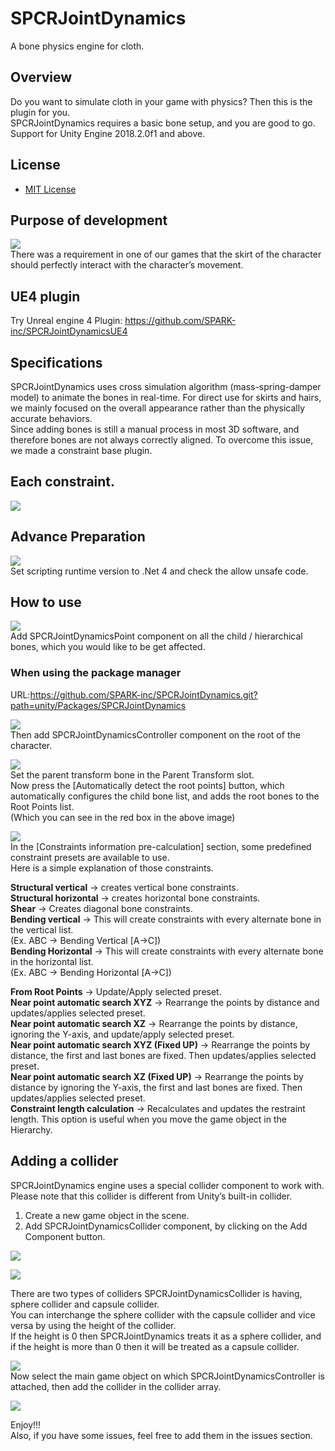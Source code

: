 # SPCRJointDynamics  
  
A bone physics engine for cloth.  
  
## Overview  
Do you want to simulate cloth in your game with physics? Then this is the plugin for you.  
SPCRJointDynamics requires a basic bone setup, and you are good to go.  
Support for Unity Engine 2018.2.0f1 and above.  
  
## License  
* [MIT License](./LICENSE)  
  
## Purpose of development  
![](./image/physics.gif)  
There was a requirement in one of our games that the skirt of the character should perfectly interact with the character’s movement.  
  
## UE4 plugin  
Try Unreal engine 4 Plugin: https://github.com/SPARK-inc/SPCRJointDynamicsUE4  
  
## Specifications  
SPCRJointDynamics uses cross simulation algorithm (mass-spring-damper model) to animate the bones in real-time. For direct use for skirts and hairs, we mainly focused on the overall appearance rather than the physically accurate behaviors.  
Since adding bones is still a manual process in most 3D software, and therefore bones are not always correctly aligned. To overcome this issue, we made a constraint base plugin.  
  
## Each constraint.  
![](./image/SpcrJointDynamcis.png)  
  
## Advance Preparation  
![](./image/BuildSetting.png)  
Set scripting runtime version to .Net 4 and check the allow unsafe code.  
  
## How to use  
![](./image/SpcrJointDynamcis_1.png)  
Add SPCRJointDynamicsPoint component on all the child / hierarchical bones, which you would like to be get affected.  

### When using the package manager  
URL:https://github.com/SPARK-inc/SPCRJointDynamics.git?path=unity/Packages/SPCRJointDynamics  
  
![](./image/SpcrJointDynamcis_2.png)  
Then add SPCRJointDynamicsController component on the root of the character.  
  
![](./image/SpcrJointDynamcis_3.png)  
Set the parent transform bone in the Parent Transform slot.  
Now press the [Automatically detect the root points] button, which automatically configures the child bone list, and adds the root bones to the Root Points list.   
(Which you can see in the red box in the above image)  

![](./image/SpcrJointDynamcis_4.png)  
In the [Constraints information pre-calculation] section, some predefined constraint presets are available to use.  
Here is a simple explanation of those constraints.  
  
**Structural vertical** → creates vertical bone constraints.  
**Structural horizontal** → creates horizontal bone constraints.  
**Shear** → Creates diagonal bone constraints.  
**Bending vertical** → This will create constraints with every alternate bone in the vertical list.  
 (Ex. ABC → Bending Vertical [A→C])  
**Bending Horizontal** → This will create constraints with every alternate bone in the horizontal list.  
(Ex. ABC → Bending Horizontal [A→C])  
  
**From Root Points** → Update/Apply selected preset.  
**Near point automatic search XYZ** → Rearrange the points by distance and updates/applies selected preset.  
**Near point automatic search XZ** → Rearrange the points by distance, ignoring the Y-axis, and update/apply selected preset.  
**Near point automatic search XYZ (Fixed UP)** → Rearrange the points by distance, the first and last bones are fixed. Then updates/applies selected preset.  
**Near point automatic search XZ (Fixed UP)** → Rearrange the points by distance by ignoring the Y-axis, the first and last bones are fixed. Then updates/applies selected preset.  
**Constraint length calculation** → Recalculates and updates the restraint length. This option is useful when you move the game object in the Hierarchy.  
  
## Adding a collider  
SPCRJointDynamics engine uses a special collider component to work with. Please note that this collider is different from Unity’s built-in collider.  
  
1.	Create a new game object in the scene.  
2.	Add SPCRJointDynamicsCollider component, by clicking on the Add Component button.  
  
  
![](./image/SPCRJointynamicsColliderAdd.png)  
  
![](./image/SPCRJointColliderSetting.png)  
  
There are two types of colliders SPCRJointDynamicsCollider is having, sphere collider and capsule collider.  
You can interchange the sphere collider with the capsule collider and vice versa by using the height of the collider.  
If the height is 0 then SPCRJointDynamics treats it as a sphere collider, and if the height is more than 0 then it will be treated as a capsule collider.  
  
![](./image/SPCRJointColliderAddToList.png)  
Now select the main game object on which SPCRJointDynamicsController is attached, then add the collider in the collider array.  
  
![](./image/SPCRJointDynamicsEachParameter.png)  
  
Enjoy!!!  
Also, if you have some issues, feel free to add them in the issues section.  
